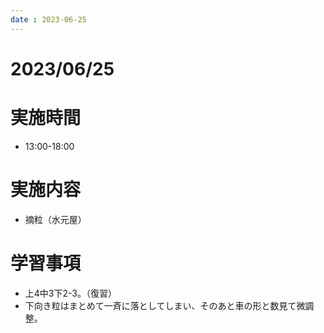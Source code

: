 ```yaml
---
date : 2023-06-25
---
```


# 2023/06/25

# 実施時間
- 13:00-18:00

# 実施内容
- 摘粒（水元屋）

# 学習事項
- 上4中3下2-3。（復習）
- 下向き粒はまとめて一斉に落としてしまい、そのあと車の形と数見て微調整。